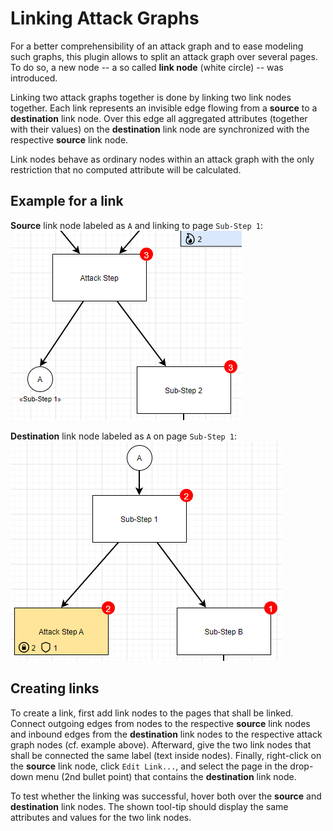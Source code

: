 # Linking Attack Graphs

For a better comprehensibility of an attack graph and to ease modeling such graphs, this plugin allows to split an attack graph over several pages.
To do so, a new node -- a so called **link node** (white circle) -- was introduced.

Linking two attack graphs together is done by linking two link nodes together.
Each link represents an invisible edge flowing from a **source** to a **destination** link node.
Over this edge all aggregated attributes (together with their values) on the **destination** link node are synchronized with the respective **source** link node.

Link nodes behave as ordinary nodes within an attack graph with the only restriction that no computed attribute will be calculated.

## Example for a link
**Source** link node labeled as `A` and linking to page `Sub-Step 1`:
![Attack graph with a source link node](images/SrcLinkNode.png)

**Destination** link node labeled as `A` on page `Sub-Step 1`:
![Attack graph with a destination link node](images/DstLinkNode.png)

## Creating links
To create a link, first add link nodes to the pages that shall be linked.
Connect outgoing edges from nodes to the respective **source** link nodes and inbound edges from the **destination** link nodes to the respective attack graph nodes (cf. example above).
Afterward, give the two link nodes that shall be connected the same label (text inside nodes).
Finally, right-click on the **source** link node, click `Edit Link...`, and select the page in the drop-down menu (2nd bullet point) that contains the **destination** link node.

To test whether the linking was successful, hover both over the **source** and **destination** link nodes.
The shown tool-tip should display the same attributes and values for the two link nodes.
